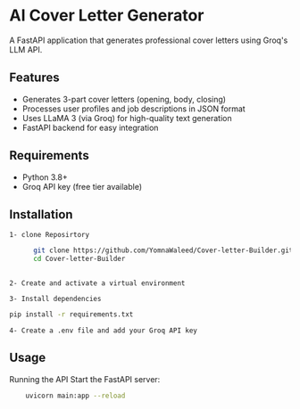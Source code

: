 # AI Cover Letter Generator

A FastAPI application that generates professional cover letters using Groq's LLM API.

## Features

- Generates 3-part cover letters (opening, body, closing)
- Processes user profiles and job descriptions in JSON format
- Uses LLaMA 3 (via Groq) for high-quality text generation
- FastAPI backend for easy integration

## Requirements

- Python 3.8+
- Groq API key (free tier available)

## Installation
    1- clone Reposirtory
```bash 
      git clone https://github.com/YomnaWaleed/Cover-letter-Builder.git
      cd Cover-letter-Builder
    
```

    2- Create and activate a virtual environment

    3- Install dependencies
  
```bash 
pip install -r requirements.txt 
```

    4- Create a .env file and add your Groq API key


## Usage 
  Running the API
    Start the FastAPI server:
```bash 
    uvicorn main:app --reload
```
   